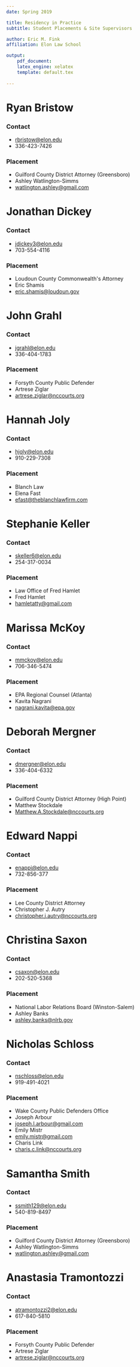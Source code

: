 ```yaml
---
date: Spring 2019

title: Residency in Practice
subtitle: Student Placements & Site Supervisors

author: Eric M. Fink
affiliation: Elon Law School

output: 
    pdf_document:
    latex_engine: xelatex
    template: default.tex
    
---
```


# Ryan Bristow
### Contact 
- rbristow@elon.edu
- 336-423-7426
    
### Placement 
- Guilford County District Attorney (Greensboro)
- Ashley Watlington-Simms
- watlington.ashley@gmail.com

# Jonathan Dickey
### Contact
- jdickey3@elon.edu
- 703-554-4116

### Placement 
- Loudoun County Commonwealth's Attorney
- Eric Shamis
- eric.shamis@loudoun.gov

# John Grahl
### Contact
- jgrahl@elon.edu
- 336-404-1783

### Placement 
- Forsyth County Public Defender
- Artrese Ziglar
- artrese.ziglar@nccourts.org

# Hannah Joly
### Contact
- hjoly@elon.edu
- 910-229-7308
    
### Placement 
- Blanch Law
- Elena Fast
- efast@theblanchlawfirm.com

# Stephanie Keller
### Contact
- skeller6@elon.edu
- 254-317-0034

### Placement 
- Law Office of Fred Hamlet
- Fred Hamlet
- hamletatty@gmail.com

# Marissa McKoy
### Contact
- mmckoy@elon.edu
- 706-346-5474

### Placement 
- EPA Regional Counsel (Atlanta)
- Kavita Nagrani
- nagrani.kavita@epa.gov

# Deborah Mergner
### Contact
- dmergner@elon.edu
- 336-404-6332

### Placement 
- Guilford County District Attorney (High Point)
- Matthew Stockdale
- Matthew.A.Stockdale@nccourts.org

# Edward Nappi
### Contact
- enappi@elon.edu
- 732-856-377

### Placement 
- Lee County District Attorney
- Christopher J. Autry
- christopher.j.autry@nccourts.org

# Christina Saxon
### Contact
- csaxon@elon.edu
- 202-520-5368

### Placement 
- National Labor Relations Board (Winston-Salem)
- Ashley Banks
- ashley.banks@nlrb.gov

# Nicholas Schloss
### Contact
- nschloss@elon.edu
- 919-491-4021

### Placement     
- Wake County Public Defenders Office
- Joseph Arbour
- joseph.l.arbour@gmail.com
- Emily Mistr
- emily.mistr@gmail.com
- Charis Link
- charis.c.link@nccourts.org

# Samantha Smith
### Contact
- ssmith129@elon.edu
- 540-819-8497

### Placement     
- Guilford County District Attorney (Greensboro)
- Ashley Watlington-Simms
- watlington.ashley@gmail.com

# Anastasia Tramontozzi
### Contact
- atramontozzi2@elon.edu
- 617-840-5810

### Placement     
- Forsyth County Public Defender
- Artrese Ziglar
- artrese.ziglar@nccourts.org
